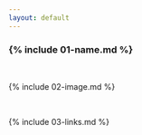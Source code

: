 ```yaml
---
layout: default
---
```


### {% include 01-name.md %}

<br>

{% include 02-image.md %}

<br>

{% include 03-links.md %}

